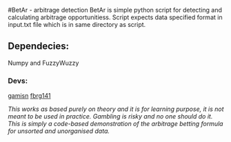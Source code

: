 #BetAr - arbitrage detection
BetAr is  simple python script for detecting and calculating arbitrage opportunitiess.
Script expects data specified format in input.txt file which is in same directory as script.

## Dependecies:
Numpy and FuzzyWuzzy

### Devs:
[gamisn](https://github.com/gamisn "gamisn")
[fbrg141](https://github.com/fbrg141 "fbrg141")


*This works as based purely on theory and it is for learning purpose, it is not meant to be used in practice. Gambling is risky and no one should do it. This is simply a code-based demonstration of the arbitrage betting formula for unsorted and unorganised data.*
